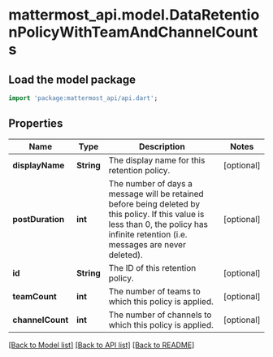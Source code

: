 # mattermost_api.model.DataRetentionPolicyWithTeamAndChannelCounts

## Load the model package
```dart
import 'package:mattermost_api/api.dart';
```

## Properties
Name | Type | Description | Notes
------------ | ------------- | ------------- | -------------
**displayName** | **String** | The display name for this retention policy. | [optional] 
**postDuration** | **int** | The number of days a message will be retained before being deleted by this policy. If this value is less than 0, the policy has infinite retention (i.e. messages are never deleted).  | [optional] 
**id** | **String** | The ID of this retention policy. | [optional] 
**teamCount** | **int** | The number of teams to which this policy is applied. | [optional] 
**channelCount** | **int** | The number of channels to which this policy is applied. | [optional] 

[[Back to Model list]](../README.md#documentation-for-models) [[Back to API list]](../README.md#documentation-for-api-endpoints) [[Back to README]](../README.md)



